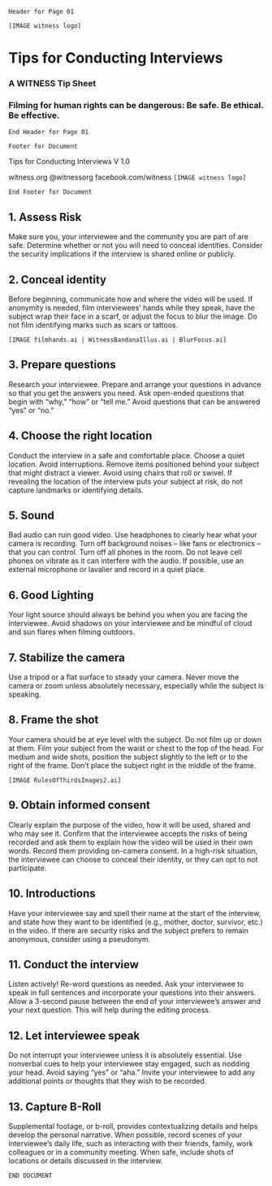 ``` Header for Page 01 ```

```[IMAGE witness logo]```

# Tips for Conducting Interviews
### A WITNESS Tip Sheet

### Filming for human rights can be dangerous: Be safe. Be ethical. Be effective.

``` End Header for Page 01 ```

``` Footer for Document ```

Tips for Conducting Interviews V 1.0

witness.org
@witnessorg
facebook.com/witness
```[IMAGE witness logo]```

``` End Footer for Document ```

## 1. Assess Risk
Make sure you, your interviewee and the community you are part of are safe. Determine whether or not you will need to conceal identities. Consider the security implications if the interview is shared online or publicly.

## 2. Conceal identity
Before beginning, communicate how and where the video will be used. If anonymity is needed, film interviewees’ hands while they speak, have the subject wrap their face in a scarf, or adjust the focus to blur the image. Do not film identifying marks such as scars or tattoos.

``` [IMAGE filmhands.ai | WitnessBandanaIllus.ai | BlurFocus.ai] ```

## 3. Prepare questions
Research your interviewee. Prepare and arrange your questions in advance so that you get the answers you need. Ask open-ended questions that begin with “why,” “how” or “tell me.” Avoid questions that can be answered “yes” or “no.”

## 4. Choose the right location
Conduct the interview in a safe and comfortable place. Choose a quiet location. Avoid interruptions. Remove items positioned behind your subject that might distract a viewer. Avoid using chairs that roll or swivel. If revealing the location of the interview puts your subject at risk, do not capture landmarks or identifying details.

## 5. Sound
Bad audio can ruin good video. Use headphones to clearly hear what your camera is recording. Turn off background noises – like fans or electronics – that you can control. Turn off all phones in the room. Do not leave cell phones on vibrate as it can interfere with the audio. If possible, use an external microphone or lavalier and record in a quiet place.

## 6. Good Lighting
Your light source should always be behind you when you are facing the interviewee. Avoid shadows on your interviewee and be mindful of cloud and sun flares when filming outdoors.

## 7. Stabilize the camera
Use a tripod or a flat surface to steady your camera. Never move the camera or zoom unless absolutely necessary, especially while the subject is speaking.

## 8. Frame the shot
Your camera should be at eye level with the subject. Do not film up or down at them. Film your subject from the waist or chest to the top of the head. For medium and wide shots, position the subject slightly to the left or to the right of the frame. Don’t place the subject right in the middle of the frame.

``` [IMAGE RulesOfThirdsImages2.ai] ```

## 9. Obtain informed consent
Clearly explain the purpose of the video, how it will be used, shared and who may see it. Confirm that the interviewee accepts the risks of being recorded and ask them to explain how the video will be used in their own words. Record them providing on-camera consent. In a high-risk situation, the interviewee can choose to conceal their identity, or they can opt to not participate.

## 10. Introductions
Have your interviewee say and spell their name at the start of the interview, and state how they want to be identified (e.g., mother, doctor, survivor, etc.) in the video. If there are security risks and the subject prefers to remain anonymous, consider using a pseudonym.

## 11. Conduct the interview
Listen actively! Re-word questions as needed. Ask your interviewee to speak in full sentences and incorporate your questions into their answers. Allow a 3-second pause between the end of your interviewee’s answer and your next question. This will help during the editing process.

## 12. Let interviewee speak
Do not interrupt your interviewee unless it is absolutely essential. Use nonverbal cues to help your interviewee stay engaged, such as nodding your head. Avoid saying “yes” or “aha.” Invite your interviewee to add any additional points or thoughts that they wish to be recorded.

## 13. Capture B-Roll
Supplemental footage, or b-roll, provides contextualizing details and helps develop the personal narrative. When possible, record scenes of your interviewee’s daily life, such as interacting with their friends, family, work colleagues or in a community meeting. When safe, include shots of locations or details discussed in the interview.

```END DOCUMENT```
